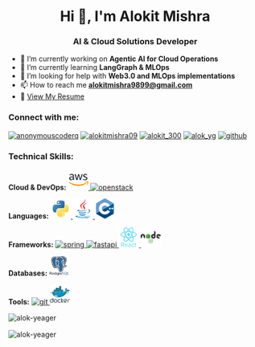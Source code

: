 <h1 align="center">Hi 👋, I'm Alokit Mishra</h1>
<h3 align="center">AI & Cloud Solutions Developer</h3>

- 🔭 I’m currently working on **Agentic AI for Cloud Operations**
- 🌱 I’m currently learning **LangGraph & MLOps**
- 🤝 I’m looking for help with **Web3.0 and MLOps implementations**
- 📫 How to reach me **alokitmishra9899@gmail.com**
- 📄 [View My Resume](https://drive.google.com/file/d/101lgkkxZ4RuJQ-HUs6qmYc_SKnG47AEy/view?usp=sharing)

<h3 align="left">Connect with me:</h3>
<p align="left">
  <a href="https://twitter.com/anonymouscoderq" target="blank"><img align="center" src="https://raw.githubusercontent.com/rahuldkjain/github-profile-readme-generator/master/src/images/icons/Social/twitter.svg" alt="anonymouscoderq" height="30" width="40" /></a>
  <a href="https://linkedin.com/in/alokitmishra09" target="blank"><img align="center" src="https://raw.githubusercontent.com/rahuldkjain/github-profile-readme-generator/master/src/images/icons/Social/linked-in-alt.svg" alt="alokitmishra09" height="30" width="40" /></a>
  <a href="https://www.codechef.com/users/alokit_300" target="blank"><img align="center" src="https://cdn.jsdelivr.net/npm/simple-icons@3.1.0/icons/codechef.svg" alt="alokit_300" height="30" width="40" /></a>
  <a href="https://codeforces.com/profile/alok_yg" target="blank"><img align="center" src="https://raw.githubusercontent.com/rahuldkjain/github-profile-readme-generator/master/src/images/icons/Social/codeforces.svg" alt="alok_yg" height="30" width="40" /></a>
  <a href="https://github.com/ALOK-Yeager" target="blank"><img align="center" src="https://raw.githubusercontent.com/rahuldkjain/github-profile-readme-generator/master/src/images/icons/Social/github.svg" alt="github" height="30" width="40" /></a>
</p>

<h3 align="left">Technical Skills:</h3>
<p align="left">
  <strong>Cloud & DevOps:</strong> 
  <a href="https://aws.amazon.com" target="_blank" rel="noreferrer"> <img src="https://raw.githubusercontent.com/devicons/devicon/master/icons/amazonwebservices/amazonwebservices-original-wordmark.svg" alt="aws" width="40" height="40"/> </a>
  <a href="https://www.openstack.org/" target="_blank" rel="noreferrer"> <img src="https://www.vectorlogo.zone/logos/openstack/openstack-icon.svg" alt="openstack" width="40" height="40"/> </a>
  
  <strong>Languages:</strong>
  <a href="https://www.python.org" target="_blank" rel="noreferrer"> <img src="https://raw.githubusercontent.com/devicons/devicon/master/icons/python/python-original.svg" alt="python" width="40" height="40"/> </a>
  <a href="https://www.java.com" target="_blank" rel="noreferrer"> <img src="https://raw.githubusercontent.com/devicons/devicon/master/icons/java/java-original.svg" alt="java" width="40" height="40"/> </a>
  <a href="https://www.w3schools.com/cpp/" target="_blank" rel="noreferrer"> <img src="https://raw.githubusercontent.com/devicons/devicon/master/icons/cplusplus/cplusplus-original.svg" alt="cplusplus" width="40" height="40"/> </a>
  
  <strong>Frameworks:</strong>
  <a href="https://spring.io/" target="_blank" rel="noreferrer"> <img src="https://www.vectorlogo.zone/logos/springio/springio-icon.svg" alt="spring" width="40" height="40"/> </a>
  <a href="https://fastapi.tiangolo.com/" target="_blank" rel="noreferrer"> <img src="https://fastapi.tiangolo.com/img/logo-margin/logo-teal.png" alt="fastapi" width="40" height="40"/> </a>
  <a href="https://reactjs.org/" target="_blank" rel="noreferrer"> <img src="https://raw.githubusercontent.com/devicons/devicon/master/icons/react/react-original-wordmark.svg" alt="react" width="40" height="40"/> </a>
  <a href="https://nodejs.org" target="_blank" rel="noreferrer"> <img src="https://raw.githubusercontent.com/devicons/devicon/master/icons/nodejs/nodejs-original-wordmark.svg" alt="nodejs" width="40" height="40"/> </a>
  
  <strong>Databases:</strong>
  <a href="https://www.postgresql.org" target="_blank" rel="noreferrer"> <img src="https://raw.githubusercontent.com/devicons/devicon/master/icons/postgresql/postgresql-original-wordmark.svg" alt="postgresql" width="40" height="40"/> </a>
  
  <strong>Tools:</strong>
  <a href="https://git-scm.com/" target="_blank" rel="noreferrer"> <img src="https://www.vectorlogo.zone/logos/git-scm/git-scm-icon.svg" alt="git" width="40" height="40"/> </a>
  <a href="https://www.docker.com/" target="_blank" rel="noreferrer"> <img src="https://raw.githubusercontent.com/devicons/devicon/master/icons/docker/docker-original-wordmark.svg" alt="docker" width="40" height="40"/> </a>
</p>

<p><img align="center" src="https://github-readme-stats.vercel.app/api/top-langs?username=alok-yeager&show_icons=true&locale=en&layout=compact&theme=radical" alt="alok-yeager" /></p>
<p><img align="center" src="https://github-readme-streak-stats.herokuapp.com/?user=alok-yeager&theme=dark" alt="alok-yeager" /></p>
